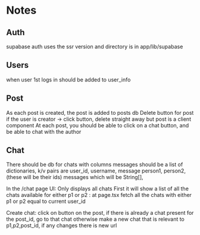 # Notes

## Auth

supabase auth uses the ssr version and directory is in app/lib/supabase

## Users

when user 1st logs in should be added to user_info

## Post

As each post is created, the post is added to posts db
Delete button for post if the user is creator
-> click button, delete straight away but post is a client component
At each post, you should be able to click on a chat button, and be able to chat with the author

## Chat

There should be db for chats with columns
messages should be a list of dictionaries, k/v pairs are user_id, username, message
person1, person2,(these will be their ids) messages which will be String[],

In the /chat page UI: 
Only displays all chats
First it will show a list of all the chats available for either p1 or p2
: at page.tsx fetch all the chats with either p1 or p2 equal to current user_id

Create chat:
click on button on the post,
if there is already a chat present for the post_id, go to that chat
otherwise make a new chat that is relevant to p1,p2,post_id, if any changes there is new url
